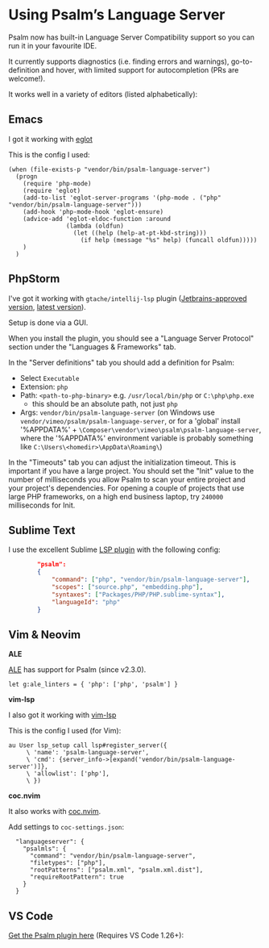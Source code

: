 # Using Psalm’s Language Server

Psalm now has built-in Language Server Compatibility support so you can run it in your favourite IDE.

It currently supports diagnostics (i.e. finding errors and warnings), go-to-definition and hover, with limited support for autocompletion (PRs are welcome!).

It works well in a variety of editors (listed alphabetically):

## Emacs

I got it working with [eglot](https://github.com/joaotavora/eglot)

This is the config I used:

```
(when (file-exists-p "vendor/bin/psalm-language-server")
  (progn
    (require 'php-mode)
    (require 'eglot)
    (add-to-list 'eglot-server-programs '(php-mode . ("php" "vendor/bin/psalm-language-server")))
    (add-hook 'php-mode-hook 'eglot-ensure)
    (advice-add 'eglot-eldoc-function :around
                (lambda (oldfun)
                  (let ((help (help-at-pt-kbd-string)))
                    (if help (message "%s" help) (funcall oldfun)))))
    )
  )
```

## PhpStorm

I've got it working with `gtache/intellij-lsp` plugin ([Jetbrains-approved version](https://plugins.jetbrains.com/plugin/10209-lsp-support), [latest version](https://github.com/gtache/intellij-lsp/releases/tag/v1.6.0)).

Setup is done via a GUI.

When you install the plugin, you should see a "Language Server Protocol" section under the "Languages & Frameworks" tab.

In the "Server definitions" tab you should add a definition for Psalm:

 - Select `Executable`
 - Extension: `php`
 - Path: `<path-to-php-binary>` e.g. `/usr/local/bin/php` or `C:\php\php.exe`
    - this should be an absolute path, not just `php`
 - Args: `vendor/bin/psalm-language-server` (on Windows use `vendor/vimeo/psalm/psalm-language-server`, or for a 'global' install '%APPDATA%' + `\Composer\vendor\vimeo\psalm\psalm-language-server`, where the '%APPDATA%' environment variable is probably something like `C:\Users\<homedir>\AppData\Roaming\`)

In the "Timeouts" tab you can adjust the initialization timeout. This is important if you have a large project. You should set the "Init" value to the number of milliseconds you allow Psalm to scan your entire project and your project's dependencies. For opening a couple of projects that use large PHP frameworks, on a high end business laptop, try `240000` milliseconds for Init.

## Sublime Text

I use the excellent Sublime [LSP plugin](https://github.com/tomv564/LSP) with the following config:

```json
        "psalm":
        {
            "command": ["php", "vendor/bin/psalm-language-server"],
            "scopes": ["source.php", "embedding.php"],
            "syntaxes": ["Packages/PHP/PHP.sublime-syntax"],
            "languageId": "php"
        }
```

## Vim & Neovim

**ALE**

[ALE](https://github.com/w0rp/ale) has support for Psalm (since v2.3.0).

```vim
let g:ale_linters = { 'php': ['php', 'psalm'] }
```

**vim-lsp**

I also got it working with [vim-lsp](https://github.com/prabirshrestha/vim-lsp)

This is the config I used (for Vim):

```vim
au User lsp_setup call lsp#register_server({
     \ 'name': 'psalm-language-server',
     \ 'cmd': {server_info->[expand('vendor/bin/psalm-language-server')]},
     \ 'allowlist': ['php'],
     \ })
```

**coc.nvim**

It also works with [coc.nvim](https://github.com/neoclide/coc.nvim).

Add settings to `coc-settings.json`:

```jsonc
  "languageserver": {
    "psalmls": {
      "command": "vendor/bin/psalm-language-server",
      "filetypes": ["php"],
      "rootPatterns": ["psalm.xml", "psalm.xml.dist"],
      "requireRootPattern": true
    }
  }
```

## VS Code

[Get the Psalm plugin here](https://marketplace.visualstudio.com/items?itemName=getpsalm.psalm-vscode-plugin) (Requires VS Code 1.26+):
